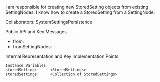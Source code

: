 I am responsible for creating new StoredSetting objects from existing SettingNodes. I know how to create a StoredSetting from a SettingNode.

Collaborators: SystemSettingsPersistence

Public API and Key Messages

- from:
- fromSettingNodes:
 
Internal Representation and Key Implementation Points.

    Instance Variables
	storedSetting:		<StoredSettings>
	storedSettings:		<Collection of StoredSettings>
